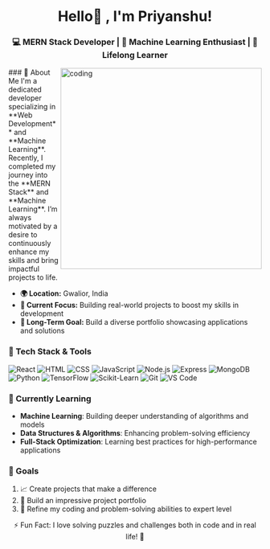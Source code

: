 <!-- GitHub README.md -->

<h1 align="center">Hello👋 , I'm Priyanshu!</h1>
<h3 align="center">💻 MERN Stack Developer | 🤖 Machine Learning Enthusiast | 🌱 Lifelong Learner</h3>

<img align="right" alt="coding" width="400" src="https://user-images.githubusercontent.com/55389276/140866485-8fb1c876-9a8f-4d6a-98dc-08c4981eaf70.gif">
### 🚀 About Me
I'm a dedicated developer specializing in **Web Development** and **Machine Learning**. Recently, I completed my journey into the **MERN Stack** and **Machine Learning**. I’m always motivated by a desire to continuously enhance my skills and bring impactful projects to life.

- **🌍 Location:** Gwalior, India
- **💼 Current Focus:** Building real-world projects to boost my skills in development
- **🎯 Long-Term Goal:** Build a diverse portfolio showcasing applications and solutions

### 🔧 Tech Stack & Tools
<p>
  <img src="https://img.shields.io/badge/-React-61DAFB?style=flat&logo=react&logoColor=white" alt="React"/>
  <img src="https://img.shields.io/badge/-HTML5-E34F26?style=flat&logo=html5&logoColor=white" alt="HTML"/>
  <img src="https://img.shields.io/badge/-CSS3-1572B6?style=flat&logo=css3&logoColor=white" alt="CSS"/>
  <img src="https://img.shields.io/badge/-JavaScript-F7DF1E?style=flat&logo=javascript&logoColor=black" alt="JavaScript"/>
  <img src="https://img.shields.io/badge/-Node.js-339933?style=flat&logo=node.js&logoColor=white" alt="Node.js"/>
  <img src="https://img.shields.io/badge/-Express-000000?style=flat&logo=express&logoColor=white" alt="Express"/>
  <img src="https://img.shields.io/badge/-MongoDB-47A248?style=flat&logo=mongodb&logoColor=white" alt="MongoDB"/>
  <img src="https://img.shields.io/badge/-Python-3776AB?style=flat&logo=python&logoColor=white" alt="Python"/>
  <img src="https://img.shields.io/badge/-TensorFlow-FF6F00?style=flat&logo=tensorflow&logoColor=white" alt="TensorFlow"/>
  <img src="https://img.shields.io/badge/-Scikit%20Learn-F7931E?style=flat&logo=scikit-learn&logoColor=white" alt="Scikit-Learn"/>
  <img src="https://img.shields.io/badge/-Git-F05032?style=flat&logo=git&logoColor=white" alt="Git"/>
  <img src="https://img.shields.io/badge/-VS%20Code-007ACC?style=flat&logo=visual-studio-code&logoColor=white" alt="VS Code"/>
</p>


### 🌱 Currently Learning
- **Machine Learning**: Building deeper understanding of algorithms and models
- **Data Structures & Algorithms**: Enhancing problem-solving efficiency
- **Full-Stack Optimization**: Learning best practices for high-performance applications


### 🎯 Goals
1. 📈 Create projects that make a difference
2. 💼 Build an impressive project portfolio
3. 🚀 Refine my coding and problem-solving abilities to expert level

<p align="center">⚡ Fun Fact: I love solving puzzles and challenges both in code and in real life! 🧩</p>
